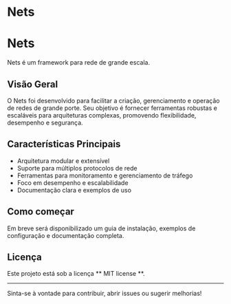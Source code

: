 # Nets

# Nets

Nets é um framework para rede de grande escala.

## Visão Geral

O Nets foi desenvolvido para facilitar a criação, gerenciamento e operação de redes de grande porte. Seu objetivo é fornecer ferramentas robustas e escaláveis para arquiteturas complexas, promovendo flexibilidade, desempenho e segurança.

## Características Principais

- Arquitetura modular e extensível
- Suporte para múltiplos protocolos de rede
- Ferramentas para monitoramento e gerenciamento de tráfego
- Foco em desempenho e escalabilidade
- Documentação clara e exemplos de uso

## Como começar

Em breve será disponibilizado um guia de instalação, exemplos de configuração e documentação completa.

## Licença

Este projeto está sob a licença ** MIT license **.

---

Sinta-se à vontade para contribuir, abrir issues ou sugerir melhorias!
